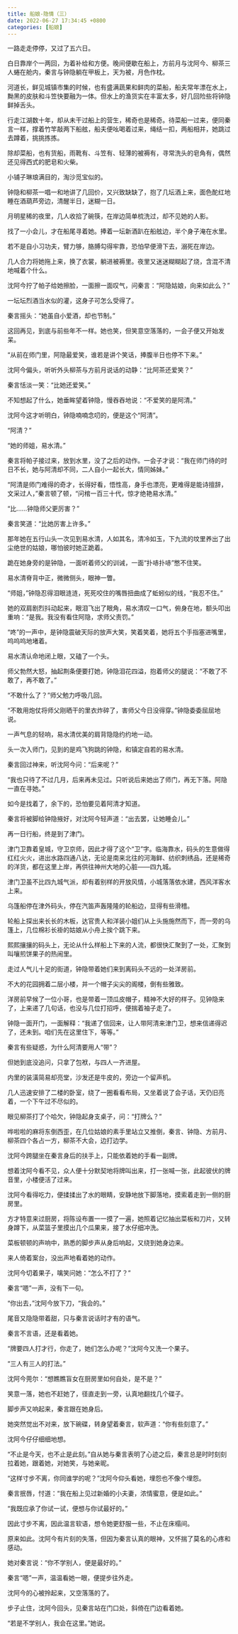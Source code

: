 ```yaml
---
title: 船娘-隐情（三）
date: 2022-06-27 17:34:45 +0800
categories: [船娘]
---
```


一路走走停停，又过了五六日。

白日靠岸个一两回，为着补给和方便。晚间便歇在船上，方前月与沈阿今、柳茶三人蜷在舱内，秦言与钟隐躺在甲板上，天为被，月色作枕。

河道长，鲜见城镇市集的时候，也有盛满蔬果和鲜肉的菜船，船夫常年漂在水上，黝黑的皮肤和斗笠快要融为一体。但水上的渔货实在丰富太多，好几回险些将钟隐鲜掉舌头。

行走江湖数十年，却从未干过船上的营生，稀奇也是稀奇。待菜船一过来，便同秦言一样，撑着竹竿敲两下船舷，船夫便吆喝着过来，绳结一扣，两船相并，她跳过去蹲着，挑挑拣拣。

除却菜船，也有货船，雨靴有、斗笠有、轻薄的被褥有，寻常洗头的皂角有，偶然还见得西式的肥皂和火柴。

小铺子琳琅满目的，淘沙觅宝似的。

钟隐和柳茶一唱一和地讲了几回价，又兴致缺缺了，抱了几坛酒上来，面色酡红地睡在酒葫芦旁边，清醒半日，迷糊一日。

月明星稀的夜里，几人收拾了碗筷，在岸边简单梳洗过，却不见她的人影。

找了一小会儿，才在船尾寻着她。捧着一坛新酒趴在船舷边，半个身子淹在水里。

若不是自小习功夫，臂力够，胳膊勾得牢靠，恐怕早便滑下去，溺死在岸边。

几人合力将她拖上来，换了衣裳，躺进被褥里。夜里又迷迷糊糊起了烧，含混不清地喊着个什么。

沈阿今拧了帕子给她擦脸，一面擦一面叹气，问秦言：“阿隐姑娘，向来如此么？”

一坛坛烈酒当水似的灌，这身子可怎么受得了。

秦言摇头：“她虽自小爱酒，却也节制。”

这回再见，到底与前些年不一样。她也笑，但笑意空落落的，一会子便又开始发呆。

“从前在师门里，阿隐最爱笑，谁若是讲个笑话，捧腹半日也停不下来。”

沈阿今偏头，听听外头柳茶与方前月说话的动静：“比阿茶还爱笑？”

秦言恬淡一笑：“比她还爱笑。”

不知想起了什么，她垂眸望着钟隐，慢吞吞地说：“不爱笑的是阿清。”

沈阿今这才听明白，钟隐喃喃念叨的，便是这个“阿清”。

“阿清？”

“她的师姐，易水清。”

秦言将帕子接过来，放到水里，没了之后的动作。一会子才说：“我在师门待的时日不长，她与阿清却不同，二人自小一起长大，情同姊妹。”

“阿清是师门难得的奇才，长得好看，悟性高，身手也漂亮，更难得是能诗擅辞，文采过人，”秦言顿了顿，“问棺一百三十代，惊才绝艳易水清。”

“比……钟隐师父更厉害？”

秦言笑道：“比她厉害上许多。”

那年她在五行山头一次见到易水清，人如其名，清冷如玉，下九流的坟里养出了出尘绝世的姑娘，哪怕彼时她正跪着。

跪在她身旁的是钟隐，一面听着师父的训诫，一面“扑哧扑哧”憋不住笑。

易水清脊背中正，微微侧头，眼神一瞥。

“师姐，”钟隐忍得泪眼涟涟，死死咬住的嘴唇扭曲成了蚯蚓似的线，“我忍不住。”

她的双肩剧烈抖动起来，眼泪飞出了眼角，易水清叹一口气，俯身在地，额头叩出重响：“是我。我没有看住阿隐，求师父责罚。”

“咚”的一声中，是钟隐震破天际的放声大笑，笑着笑着，她将五个手指塞进嘴里，呜呜呜地堵着。

易水清认命地闭上眼，又磕了一个头。

师父勃然大怒，抽起荆条便要打她，钟隐泪花四溢，抱着师父的腿说：“不敢了不敢了，再不敢了。”

“不敢什么了？”师父勉力呼吸几回。

“不敢用炮仗将师父刚晒干的里衣炸碎了，害师父今日没得穿。”钟隐委委屈屈地说。

一声气息的轻响，易水清优美的肩背隐隐约约地一动。

头一次入师门，见到的是鸡飞狗跳的钟隐，和镇定自若的易水清。

秦言回过神来，听沈阿今问：“后来呢？”

“我也只待了不过几月，后来再未见过。只听说后来她出了师门，再无下落。阿隐一直在寻她。”

如今是找着了，余下的，恐怕要见着阿清才知道。

秦言将被脚给钟隐掖好，对沈阿今轻声道：“出去罢，让她睡会儿。”

再一日行船，终是到了津门。

津门卫靠着皇城，守卫京师，因此才得了这个“卫”字。临海靠水，码头的生意做得红红火火，进出水路四通八达，无论是南来北往的河海鲜、纺织刺绣品，还是稀奇的洋货，都在这里上岸，再供往神州大地的心脏——四九城。

津门卫虽不比四九城气派，却有着别样的开放风情，小城落落依水建，西风洋客水上来。

乌篷船停在津外码头，停在汽笛声轰隆隆的轮船边，显得有些滑稽。

轮船上探出来长长的木板，达官贵人和洋装小姐们从上头施施然而下，而一旁的乌篷上，几位棉衫长褂的姑娘从小舟上挨个跳下来。

熙熙攘攘的码头上，无论从什么样船上下来的人流，都很快汇聚到了一处，汇聚到叫嚷煎饼果子的热闹里。

走过人气儿十足的街道，钟隐带着她们来到离码头不远的一处洋房前。

不大的花园拥着二层小楼，并一个帽子尖尖的阁楼，倒有些雅致。

洋房前早候了一位小哥，也是带着一顶瓜皮帽子，精神不大好的样子。见钟隐来了，上来递了几句话，也没与几位打招呼，便揣着袖子走了。

钟隐一面开门，一面解释：“我递了信回来，让人带阿清来津门卫，想来信递得迟了，还未到。咱们先在这里住下，等等。”

秦言有些疑惑，为什么阿清要用人“带”？

但她到底没追问，只拿了包袱，与四人一齐进屋。

内里的装潢简易却亮堂，沙发还是牛皮的，旁边一个留声机。

几人迅速安排了二楼的卧室，绕了一圈看看布局，又坐着说了会子话，天仍旧亮着，一个下午过不尽似的。

眼见柳茶打了个哈欠，钟隐起身支桌子，问：“打牌么？”

哗啦啦的麻将东倒西歪，在几位姑娘的素手里站立又推倒，秦言、钟隐、方前月、柳茶四个各占一方，柳茶不大会，边打边学。

沈阿今跨腿坐在秦言身后的扶手上，只能依着她的手看一副牌。

想着沈阿今看不见，众人便十分默契地将牌叫出来，打一张喊一张，此起彼伏的牌音里，小楼便活了过来。

沈阿今看得吃力，便揉揉出了水的眼睛，安静地放下脚落地，摸索着走到一侧的厨房里。

方才特意来过厨房，将陈设布置一一摸了一遍，她照着记忆抽出菜板和刀片，又转身蹲下，从菜篮子里摸出几个瓜果来，接了水仔细冲洗。

菜板顿顿的声响中，熟悉的脚步声从身后响起，又绕到她身边来。

来人倚着案台，没出声地看着她的动作。

沈阿今切着果子，噙笑问她：“怎么不打了？”

秦言“嗯”一声，没有下一句。

“你出去，”沈阿今放下刀，“我会的。”

尾音又隐隐带着甜，只与秦言说话时才有的语气。

秦言不言语，还是看着她。

“牌要四人打才行，你走了，她们怎么办呢？”沈阿今又洗一个果子。

“三人有三人的打法。”

沈阿今莞尔：“想瞧瞧盲女在厨房里如何自处，是不是？”

笑意一落，她也不赶她了，径直走到一旁，认真地翻找几个碟子。

脚步声又响起来，秦言跟在她身后。

她突然觉出不对来，放下碗碟，转身望着秦言，软声道：“你有些刻意了。”

沈阿今仔仔细细地想。

“不止是今天，也不止是此刻。”自从她与秦言表明了心迹之后，秦言总是时时刻刻拉着她，跟着她，对她笑，与她亲昵。

“这样寸步不离，你同谁学的呢？”沈阿今仰头看她，埋怨也不像个埋怨。

秦言抿唇，忖道：“我在船上见过新婚的小夫妻，浓情蜜意，便是如此。”

“我既应承了你试一试，便想与你试最好的。”

因此寸步不离，因此温言软语，想令她更舒服一些，不止在床榻间。

原来如此。沈阿今有片刻的失落，但因为秦言认真的眼神，又怀揣了莫名的心疼和感动。

她对秦言说：“你不学别人，便是最好的。”

秦言“嗯”一声，温温看她一眼，便提步往外走。

沈阿今的心被拎起来，又空落落的了。

步子止住，沈阿今回头，见秦言站在门口处，斜倚在门边看着她。

“若是不学别人，我会在这里。”她说。

